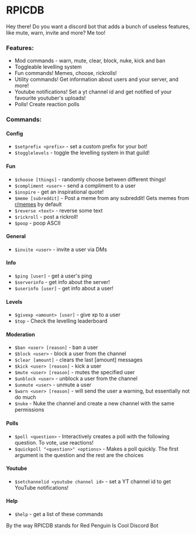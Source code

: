# RPICDB
Hey there! Do you want a discord bot that adds a bunch of useless features, like mute, warn, invite and more? Me too!

### Features:

* Mod commands - warn, mute, clear, block, nuke, kick and ban
* Toggleable levelling system
* Fun commands! Memes, choose, rickrolls!
* Utility commands! Get information about users and your server, and more!
* Youtube notifications! Set a yt channel id and get notified of your favourite youtuber's uploads!
* Polls! Create reaction polls

### Commands:

#### Config
*   `$setprefix <prefix>` - set a custom prefix for your bot!
*   `$togglelevels` - toggle the levelling system in that guild!

#### Fun
*   `$choose [things]` - randomly choose between different things!
*   `$compliment <user>` - send a compliment to a user
*   `$inspire` - get an inspirational quote!
*   `$meme [subreddit]` - Post a meme from any subreddit! Gets memes from [r/memes](https://reddit.com/r/memes) by default
* `$reverse <text>` - reverse some text
* `$rickroll` - post a rickroll!
* `$poop` - poop ASCII

#### General
* `$invite <user>` - invite a user via DMs

#### Info
* `$ping [user]` - get a user's ping
* `$serverinfo` - get info about the server!
* `$userinfo [user]` - get info about a user!

#### Levels
* `$givexp <amount> [user]` - give xp to a user
* `$top` - Check the levelling leaderboard

#### Moderation
* `$ban <user> [reason]` - ban a user
* `$block <user>` - block a user from the channel
* `$clear [amount]` - clears the last [amount] messages
* `$kick <user> [reason]` - kick a user
* `$mute <user> [reason]` - mutes the specified user
* `$unblock <user>` - unblock a user from the channel
* `$unmute <user>` - unmute a user
* `$warn <user> [reason]` - will send the user a warning, but essentially not do much
* `$nuke` - Nuke the channel and create a new channel with the same permissions
#### Polls
* `$poll <question>` - Interactively creates a poll with the following question. To vote, use reactions!
* `$quickpoll "<question>" <options>` - Makes a poll quickly. The first argument is the question and the rest are the choices

#### Youtube
* `$setchannelid <youtube channel id>` - set a YT channel id to get YouTube notifications!

#### Help
* `$help` - get a list of these commands

By the way RPICDB stands for Red Penguin Is Cool Discord Bot